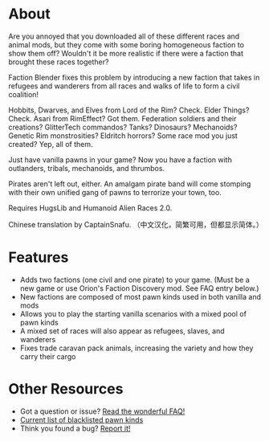 # About

Are you annoyed that you downloaded all of these different races and animal mods, but they come with some boring homogeneous faction to show them off?  Wouldn't it be more realistic if there were a faction that brought these races together?

Faction Blender fixes this problem by introducing a new faction that takes in refugees and wanderers from all races and walks of life to form a civil coalition!

Hobbits, Dwarves, and Elves from Lord of the Rim?  Check.  Elder Things?  Check.  Asari from RimEffect?  Got them.  Federation soldiers and their creations?  GlitterTech commandos?  Tanks?  Dinosaurs?  Mechanoids?  Genetic Rim monstrosities?  Eldritch horrors?  Some race mod you just created?  Yep, all of them.

Just have vanilla pawns in your game?  Now you have a faction with outlanders, tribals, mechanoids, and thrumbos.

Pirates aren't left out, either.  An amalgam pirate band will come stomping with their own unified gang of pawns to terrorize your town, too.

Requires HugsLib and Humanoid Alien Races 2.0.

Chinese translation by CaptainSnafu. （中文汉化，简繁可用，但都显示简体。）

# Features

* Adds two factions (one civil and one pirate) to your game.  (Must be a new game or use Orion's Faction Discovery mod.  See FAQ entry below.)
* New factions are composed of most pawn kinds used in both vanilla and mods
* Allows you to play the starting vanilla scenarios with a mixed pool of pawn kinds
* A mixed set of races will also appear as refugees, slaves, and wanderers
* Fixes trade caravan pack animals, increasing the variety and how they carry their cargo

# Other Resources

* Got a question or issue?  [Read the wonderful FAQ!](https://github.com/SineSwiper/RimWorld-FactionBlender/wiki/FAQ)
* [Current list of blacklisted pawn kinds](https://github.com/SineSwiper/RimWorld-FactionBlender/wiki/Blacklisted-Pawn-Kinds)
* Think you found a bug?  [Report it!](https://github.com/SineSwiper/RimWorld-FactionBlender/issues)

